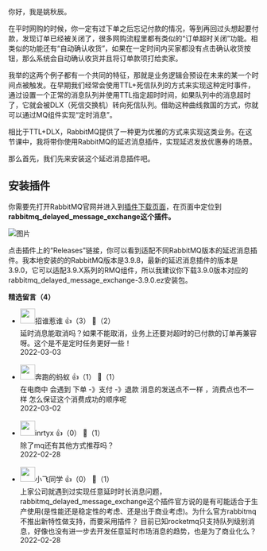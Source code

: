 你好，我是姚秋辰。

在平时网购的时候，你一定有过下单之后忘记付款的情况，等到再回过头想起要付款，发现订单已经被关闭了，很多网购流程里都有类似的“订单超时关闭”功能。相类似的功能还有“自动确认收货”，如果在一定时间内买家都没有点击确认收货按钮，那么系统会自动确认收货并且将订单款项打给卖家。

我举的这两个例子都有一个共同的特征，那就是业务逻辑会预设在未来的某一个时间点被触发。在早期我们经常会使用TTL+死信队列的方式来实现这种定时事件，通过设置一个正常的消息队列并使用TTL指定超时时间，如果队列中的消息超时了，它就会被DLX（死信交换机）转向死信队列。借助这种曲线救国的方式，你就可以通过MQ组件实现“定时消息”。

相比于TTL+DLX，RabbitMQ提供了一种更为优雅的方式来实现这类业务。在这节课中，我将带你使用RabbitMQ的延迟消息插件，实现延迟发放优惠券的场景。

那么首先，我们先来安装这个延迟消息插件吧。

## 安装插件

你需要先打开RabbitMQ官网并进入到[插件下载页面](https://www.rabbitmq.com/community-plugins.html)，在页面中定位到**rabbitmq\_delayed\_message\_exchange这个插件。**

![图片](https://static001.geekbang.org/resource/image/b8/04/b8c1ee9769b005bb8eb3932b72yy7e04.png?wh=1914x352)

点击插件上的“Releases”链接，你可以看到适配不同RabbitMQ版本的延迟消息插件。我本地安装的的RabbitMQ版本是3.9.8，最新的延迟消息插件的版本是3.9.0，它可以适配3.9.X系列的RMQ组件，所以我建议你下载3.9.0版本对应的rabbitmq\_delayed\_message\_exchange-3.9.0.ez安装包。
<div><strong>精选留言（4）</strong></div><ul>
<li><img src="https://static001.geekbang.org/account/avatar/00/0f/79/26/9ac98036.jpg" width="30px"><span>招谁惹谁</span> 👍（3） 💬（2）<div>延时消息能取消吗？如果不能取消，业务上还要对超时的已付款的订单再兼容呀。这个是不是定时任务更好一些！</div>2022-03-03</li><br/><li><img src="https://static001.geekbang.org/account/avatar/00/24/4d/f5/2e80aca6.jpg" width="30px"><span>奔跑的蚂蚁</span> 👍（1） 💬（1）<div>在电商中 会遇到 下单  -》支付  -》退款    消息的发送点不一样 ，消费点也不一样  怎么保证这个消费成功的顺序呢</div>2022-03-02</li><br/><li><img src="https://static001.geekbang.org/account/avatar/00/13/03/e2/5768d26e.jpg" width="30px"><span>inrtyx</span> 👍（0） 💬（1）<div>除了mq还有其他方式推荐吗？</div>2022-02-28</li><br/><li><img src="https://static001.geekbang.org/account/avatar/00/12/ce/d7/074920d5.jpg" width="30px"><span>小飞同学</span> 👍（0） 💬（1）<div>上家公司就遇到过实现任意延时时长消息问题，rabbitmq_delayed_message_exchange这个插件官方说的是有可能适合于生产使用(是性能还是稳定性的考虑、还是出于商业考虑)。为什么官方rabbitmq不推出新特性做支持，而要采用插件？ 目前已知rocketmq只支持队列级别消息，好像也没有进一步去开发任意延时市场消息的趋势，也是为了商业化么？</div>2022-02-28</li><br/>
</ul>